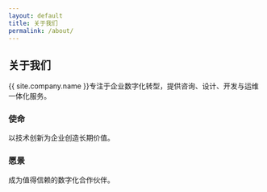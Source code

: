 ```yaml
---
layout: default
title: 关于我们
permalink: /about/
---
```


<section class="section">
  <h1>关于我们</h1>
  <p>{{ site.company.name }}专注于企业数字化转型，提供咨询、设计、开发与运维一体化服务。</p>
  <div class="grid-2">
    <div class="card">
      <h3>使命</h3>
      <p>以技术创新为企业创造长期价值。</p>
    </div>
    <div class="card">
      <h3>愿景</h3>
      <p>成为值得信赖的数字化合作伙伴。</p>
    </div>
  </div>
</section>